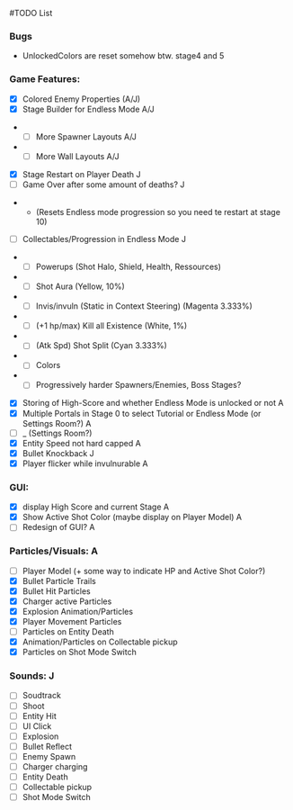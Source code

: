 #TODO List

### Bugs
- UnlockedColors are reset somehow btw. stage4 and 5

### Game Features:

- [x] Colored Enemy Properties      (A/J)
- [x] Stage Builder for Endless Mode        A/J
- - [ ] More Spawner Layouts                A/J
- - [ ] More Wall Layouts                   A/J
- [x] Stage Restart on Player Death         J
- [ ] Game Over after some amount of deaths?        J
- - (Resets Endless mode progression so you need te restart at stage 10)
- [ ] Collectables/Progression in Endless Mode      J
- - [ ] Powerups (Shot Halo, Shield, Health, Ressources)
- - [ ] Shot Aura (Yellow, 10%)
- - [ ] Invis/invuln (Static in Context Steering) (Magenta 3.333%)
- - [ ] (+1 hp/max) Kill all Existence (White, 1%)
- - [ ] (Atk Spd) Shot Split (Cyan 3.333%)
- - [ ] Colors
- - [ ] Progressively harder Spawners/Enemies, Boss Stages?
- [x] Storing of High-Score and whether Endless Mode is unlocked or not     A
- [x] Multiple Portals in Stage 0 to select Tutorial or Endless Mode (or Settings Room?)    A
- [ ] _ (Settings Room?)
- [x] Entity Speed not hard capped      A
- [x] Bullet Knockback                  J
- [x] Player flicker while invulnurable A

### GUI:

- [x] display High Score and current Stage      A
- [x] Show Active Shot Color (maybe display on Player Model)    A
- [ ] Redesign of GUI?      A

### Particles/Visuals: A

- [ ] Player Model (+ some way to indicate HP and Active Shot Color?)
- [x] Bullet Particle Trails
- [x] Bullet Hit Particles
- [x] Charger active Particles
- [x] Explosion Animation/Particles
- [x] Player Movement Particles
- [ ] Particles on Entity Death
- [x] Animation/Particles on Collectable pickup
- [x] Particles on Shot Mode Switch

### Sounds:     J

- [ ] Soudtrack
- [ ] Shoot
- [ ] Entity Hit
- [ ] UI Click
- [ ] Explosion
- [ ] Bullet Reflect
- [ ] Enemy Spawn
- [ ] Charger charging
- [ ] Entity Death
- [ ] Collectable pickup
- [ ] Shot Mode Switch
